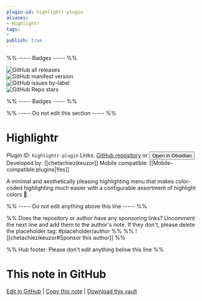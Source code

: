 ```yaml
---
plugin-id: highlightr-plugin
aliases:
- Highlightr
tags: 
- 
publish: true
---
```


%% ----- Badges ----- %%

![GitHub all releases](https://img.shields.io/github/downloads/chetachiezikeuzor/Highlightr-Plugin/total?color=573E7A&logo=github&style=for-the-badge)   
![GitHub manifest version](https://img.shields.io/github/manifest-json/v/chetachiezikeuzor/Highlightr-Plugin?color=573E7A&logo=github&style=for-the-badge)   
![GitHub issues by-label](https://img.shields.io/github/issues/chetachiezikeuzor/Highlightr-Plugin/help%20wanted?color=573E7A&logo=github&style=for-the-badge)   
![GitHub Repo stars](https://img.shields.io/github/stars/chetachiezikeuzor/Highlightr-Plugin?color=573E7A&logo=github&style=for-the-badge)

%% ----- Badges ----- %%

%% ----- Do not edit this section ----- %%

# Highlightr

Plugin ID: `highlightr-plugin`
Links: [GitHub repository](https://github.com/chetachiezikeuzor/Highlightr-Plugin) or [<button id=HH>Open in Obsidian</button>](obsidian://show-plugin?id=highlightr-plugin)
Developed by: [[chetachiezikeuzor]]
Mobile compatible: [[Mobile-compatible plugins|Yes]]

A minimal and aesthetically pleasing highlighting menu that makes color-coded highlighting much easier with a configurable assortment of highlight colors 🎨.

%% ----- Do not edit anything above this line ----- %% 

%% Does the repository or author have any sponsoring links? Uncomment the next line and add them to the author's note. If they don't, please delete the placeholder tag: #placeholder/author %%
%% ![[chetachiezikeuzor#Sponsor this author]] %%

%% Hub footer: Please don't edit anything below this line %%

# This note in GitHub

<span class="git-footer">[Edit In GitHub](https://github.dev/obsidian-community/obsidian-hub/blob/main/02%20-%20Community%20Expansions/02.05%20All%20Community%20Expansions/Plugins/highlightr-plugin.md "git-hub-edit-note") | [Copy this note](https://raw.githubusercontent.com/obsidian-community/obsidian-hub/main/02%20-%20Community%20Expansions/02.05%20All%20Community%20Expansions/Plugins/highlightr-plugin.md "git-hub-copy-note") | [Download this vault](https://github.com/obsidian-community/obsidian-hub/archive/refs/heads/main.zip "git-hub-download-vault") </span>
